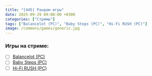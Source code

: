 ```yaml
---
title: "[445] Рандом игры"
date: 2025-09-29 09:00:00 +0300
categories: ["Стримы"]
tags: ["Balancelot (PC)", "Baby Steps (PC)", "Hi-Fi RUSH (PC)"]
image: /commons/games/generic.jpg
---
```


### Игры на стриме:
+ [ ] [Balancelot (PC)](/tags/balancelot-pc)
+ [ ] [Baby Steps (PC)](/tags/baby-steps-pc)
+ [ ] [Hi-Fi RUSH (PC)](/tags/hi-fi-rush-pc)
